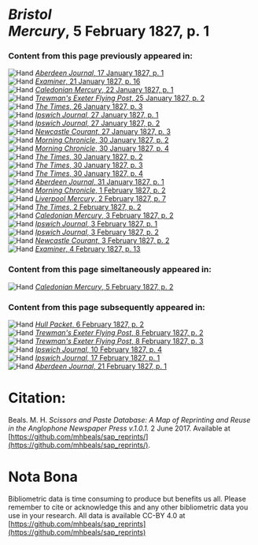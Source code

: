 # *Bristol Mercury*, 5 February 1827, p. 1  
  
### Content from this page previously appeared in:  
![Hand](http://scissorsandpaste.net/wp-content/uploads/2017/06/smallhandpointer.png) [*Aberdeen Journal*, 17 January 1827, p. 1](https://mhbeals.github.io/sap_html/Aberdeen-Journal/Aberdeen-Journal-17-January-1827-p-1)  
![Hand](http://scissorsandpaste.net/wp-content/uploads/2017/06/smallhandpointer.png) [*Examiner*, 21 January 1827, p. 16](https://mhbeals.github.io/sap_html/Examiner/Examiner-21-January-1827-p-16)  
![Hand](http://scissorsandpaste.net/wp-content/uploads/2017/06/smallhandpointer.png) [*Caledonian Mercury*, 22 January 1827, p. 1](https://mhbeals.github.io/sap_html/Caledonian-Mercury/Caledonian-Mercury-22-January-1827-p-1)  
![Hand](http://scissorsandpaste.net/wp-content/uploads/2017/06/smallhandpointer.png) [*Trewman's Exeter Flying Post*, 25 January 1827, p. 2](https://mhbeals.github.io/sap_html/Trewman's-Exeter-Flying-Post/Trewman's-Exeter-Flying-Post-25-January-1827-p-2)  
![Hand](http://scissorsandpaste.net/wp-content/uploads/2017/06/smallhandpointer.png) [*The Times*, 26 January 1827, p. 3](https://mhbeals.github.io/sap_html/The-Times/The-Times-26-January-1827-p-3)  
![Hand](http://scissorsandpaste.net/wp-content/uploads/2017/06/smallhandpointer.png) [*Ipswich Journal*, 27 January 1827, p. 1](https://mhbeals.github.io/sap_html/Ipswich-Journal/Ipswich-Journal-27-January-1827-p-1)  
![Hand](http://scissorsandpaste.net/wp-content/uploads/2017/06/smallhandpointer.png) [*Ipswich Journal*, 27 January 1827, p. 2](https://mhbeals.github.io/sap_html/Ipswich-Journal/Ipswich-Journal-27-January-1827-p-2)  
![Hand](http://scissorsandpaste.net/wp-content/uploads/2017/06/smallhandpointer.png) [*Newcastle Courant*, 27 January 1827, p. 3](https://mhbeals.github.io/sap_html/Newcastle-Courant/Newcastle-Courant-27-January-1827-p-3)  
![Hand](http://scissorsandpaste.net/wp-content/uploads/2017/06/smallhandpointer.png) [*Morning Chronicle*, 30 January 1827, p. 2](https://mhbeals.github.io/sap_html/Morning-Chronicle/Morning-Chronicle-30-January-1827-p-2)  
![Hand](http://scissorsandpaste.net/wp-content/uploads/2017/06/smallhandpointer.png) [*Morning Chronicle*, 30 January 1827, p. 4](https://mhbeals.github.io/sap_html/Morning-Chronicle/Morning-Chronicle-30-January-1827-p-4)  
![Hand](http://scissorsandpaste.net/wp-content/uploads/2017/06/smallhandpointer.png) [*The Times*, 30 January 1827, p. 2](https://mhbeals.github.io/sap_html/The-Times/The-Times-30-January-1827-p-2)  
![Hand](http://scissorsandpaste.net/wp-content/uploads/2017/06/smallhandpointer.png) [*The Times*, 30 January 1827, p. 3](https://mhbeals.github.io/sap_html/The-Times/The-Times-30-January-1827-p-3)  
![Hand](http://scissorsandpaste.net/wp-content/uploads/2017/06/smallhandpointer.png) [*The Times*, 30 January 1827, p. 4](https://mhbeals.github.io/sap_html/The-Times/The-Times-30-January-1827-p-4)  
![Hand](http://scissorsandpaste.net/wp-content/uploads/2017/06/smallhandpointer.png) [*Aberdeen Journal*, 31 January 1827, p. 1](https://mhbeals.github.io/sap_html/Aberdeen-Journal/Aberdeen-Journal-31-January-1827-p-1)  
![Hand](http://scissorsandpaste.net/wp-content/uploads/2017/06/smallhandpointer.png) [*Morning Chronicle*, 1 February 1827, p. 2](https://mhbeals.github.io/sap_html/Morning-Chronicle/Morning-Chronicle-1-February-1827-p-2)  
![Hand](http://scissorsandpaste.net/wp-content/uploads/2017/06/smallhandpointer.png) [*Liverpool Mercury*, 2 February 1827, p. 7](https://mhbeals.github.io/sap_html/Liverpool-Mercury/Liverpool-Mercury-2-February-1827-p-7)  
![Hand](http://scissorsandpaste.net/wp-content/uploads/2017/06/smallhandpointer.png) [*The Times*, 2 February 1827, p. 2](https://mhbeals.github.io/sap_html/The-Times/The-Times-2-February-1827-p-2)  
![Hand](http://scissorsandpaste.net/wp-content/uploads/2017/06/smallhandpointer.png) [*Caledonian Mercury*, 3 February 1827, p. 2](https://mhbeals.github.io/sap_html/Caledonian-Mercury/Caledonian-Mercury-3-February-1827-p-2)  
![Hand](http://scissorsandpaste.net/wp-content/uploads/2017/06/smallhandpointer.png) [*Ipswich Journal*, 3 February 1827, p. 1](https://mhbeals.github.io/sap_html/Ipswich-Journal/Ipswich-Journal-3-February-1827-p-1)  
![Hand](http://scissorsandpaste.net/wp-content/uploads/2017/06/smallhandpointer.png) [*Ipswich Journal*, 3 February 1827, p. 2](https://mhbeals.github.io/sap_html/Ipswich-Journal/Ipswich-Journal-3-February-1827-p-2)  
![Hand](http://scissorsandpaste.net/wp-content/uploads/2017/06/smallhandpointer.png) [*Newcastle Courant*, 3 February 1827, p. 2](https://mhbeals.github.io/sap_html/Newcastle-Courant/Newcastle-Courant-3-February-1827-p-2)  
![Hand](http://scissorsandpaste.net/wp-content/uploads/2017/06/smallhandpointer.png) [*Examiner*, 4 February 1827, p. 13](https://mhbeals.github.io/sap_html/Examiner/Examiner-4-February-1827-p-13)  
  
### Content from this page simeltaneously appeared in:  
![Hand](http://scissorsandpaste.net/wp-content/uploads/2017/06/smallhandpointer.png) [*Caledonian Mercury*, 5 February 1827, p. 2](https://mhbeals.github.io/sap_html/Caledonian-Mercury/Caledonian-Mercury-5-February-1827-p-2)  
  
### Content from this page subsequently appeared in:  
![Hand](http://scissorsandpaste.net/wp-content/uploads/2017/06/smallhandpointer.png) [*Hull Packet*, 6 February 1827, p. 2](https://mhbeals.github.io/sap_html/Hull-Packet/Hull-Packet-6-February-1827-p-2)  
![Hand](http://scissorsandpaste.net/wp-content/uploads/2017/06/smallhandpointer.png) [*Trewman's Exeter Flying Post*, 8 February 1827, p. 2](https://mhbeals.github.io/sap_html/Trewman's-Exeter-Flying-Post/Trewman's-Exeter-Flying-Post-8-February-1827-p-2)  
![Hand](http://scissorsandpaste.net/wp-content/uploads/2017/06/smallhandpointer.png) [*Trewman's Exeter Flying Post*, 8 February 1827, p. 3](https://mhbeals.github.io/sap_html/Trewman's-Exeter-Flying-Post/Trewman's-Exeter-Flying-Post-8-February-1827-p-3)  
![Hand](http://scissorsandpaste.net/wp-content/uploads/2017/06/smallhandpointer.png) [*Ipswich Journal*, 10 February 1827, p. 4](https://mhbeals.github.io/sap_html/Ipswich-Journal/Ipswich-Journal-10-February-1827-p-4)  
![Hand](http://scissorsandpaste.net/wp-content/uploads/2017/06/smallhandpointer.png) [*Ipswich Journal*, 17 February 1827, p. 1](https://mhbeals.github.io/sap_html/Ipswich-Journal/Ipswich-Journal-17-February-1827-p-1)  
![Hand](http://scissorsandpaste.net/wp-content/uploads/2017/06/smallhandpointer.png) [*Aberdeen Journal*, 21 February 1827, p. 1](https://mhbeals.github.io/sap_html/Aberdeen-Journal/Aberdeen-Journal-21-February-1827-p-1)  


# Citation: 

Beals. M. H. *Scissors and Paste Database: A Map of Reprinting and Reuse in the Anglophone Newspaper Press v.1.0.1.* 2 June 2017. Available at [https://github.com/mhbeals/sap_reprints/](https://github.com/mhbeals/sap_reprints/). 

# Nota Bona

Bibliometric data is time consuming to produce but benefits us all. Please remember to cite or acknowledge this and any other bibliometric data you use in your research. All data is available CC-BY 4.0 at [https://github.com/mhbeals/sap_reprints](https://github.com/mhbeals/sap_reprints)